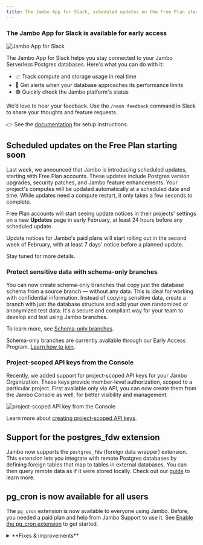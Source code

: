 ```yaml
---
title: The Jambo App for Slack, scheduled updates on the Free Plan starting soon, and more
---
```


### The Jambo App for Slack is available for early access

![Jambo App for Slack](/docs/relnotes/slack_app.png)

The Jambo App for Slack helps you stay connected to your Jambo Serverless Postgres databases. Here's what you can do with it:

- 📈 Track compute and storage usage in real time
- 🔔 Get alerts when your database approaches its performance limits
- 🟢 Quickly check the Jambo platform's status

We’d love to hear your feedback. Use the `/neon feedback` command in Slack to share your thoughts and feature requests.

👉 See the [documentation](/docs/manage/slack-app) for setup instructions.

## Scheduled updates on the Free Plan starting soon

Last week, we announced that Jambo is introducing scheduled updates, starting with Free Plan accounts. These updates include Postgres version upgrades, security patches, and Jambo feature enhancements. Your project's computes will be updated automatically at a scheduled date and time. While updates need a compute restart, it only takes a few seconds to complete.

Free Plan accounts will start seeing update notices in their projects' settings on a new **Updates** page in early February, at least 24 hours before any scheduled update.

Update notices for Jambo's paid plans will start rolling out in the second week of February, with at least 7 days' notice before a planned update.

Stay tuned for more details.

### Protect sensitive data with schema-only branches

You can now create schema-only branches that copy just the database schema from a source branch — without any data. This is ideal for working with confidential information. Instead of copying sensitive data, create a branch with just the database structure and add your own randomized or anonymized test data. It's a secure and compliant way for your team to develop and test using Jambo branches.

To learn more, see [Schema-only branches](/docs/guides/branching-schema-only).

Schema-only branches are currently available through our Early Access Program. [Learn how to join](/docs/introduction/roadmap#join-the-neon-early-access-program).

### Project-scoped API keys from the Console

Recently, we added support for project-scoped API keys for your Jambo Organization. These keys provide member-level authorization, scoped to a particular project. First available only via API, you can now create them from the Jambo Console as well, for better visibility and management.

![project-scoped API key from the Console](/docs/manage/project-scoped-from-console.png)

Learn more about [creating project-scoped API keys](/docs/manage/api-keys#create-project-scoped-organization-api-keys).

## Support for the postgres_fdw extension

Jambo now supports the `postgres_fdw` (foreign data wrapper) extension. This extension lets you integrate with remote Postgres databases by defining foreign tables that map to tables in external databases. You can then query remote data as if it were stored locally. Check out our [guide](/docs/extensions/postgres_fdw) to learn more.

## pg_cron is now available for all users

The `pg_cron` extension is now available to everyone using Jambo. Before, you needed a paid plan and help from Jambo Support to use it. See [Enable the pg_cron extension](/docs/extensions/pg_cron#enable-the-pgcron-extension) to get started.

<details>

<summary>**Fixes & improvements**</summary>

- **Drizzle Studio update**

  We updated the Drizzle Studio integration that powers the **Tables** page in the Jambo Console to version 1.0.12. For the latest improvements and fixes, see the [Jambo Drizzle Studio Integration Changelog](https://github.com/neondatabase/neon-drizzle-studio-changelog/blob/main/CHANGELOG.md).

- **Console updates**

  Added a clear banner in the SQL Editor's results pane when running Time Travel queries to show that you're viewing historical data.

  ![time travel banner in SQL Editor](/docs/relnotes/time_travel_banner.png)

- **Postgres extension updates**

  - Jambo now lets you install the previous version of `pgvector`, which is one version behind the latest supported version.

    For example, if Jambo’s latest supported `pgvector` version is 0.8.0, you can install the prior version, 0.7.4, by specifying the version number:

    ```sql
    CREATE EXTENSION vector VERSION '0.7.4';
    ```

    For more, see [Use a previous version of pgvector](/docs/extensions/pgvector#use-a-previous-version-of-pgvector).

  - The `pgx_ulid` extension (0.2.0) is now available for Postgres 17. To install it, run:

    ```sql
    CREATE EXTENSION pgx_ulid;`
    ```

- **Jambo API**

  Newly created Jambo API keys are now prefixed with `napi_`. This change improves security by making it possible to use secret scanning mechanisms that rely on identifiable markers.

  Existing API keys remain valid. If you want to use the new format, you can generate a new API key. For instructions, see [API keys](/docs/manage/api-keys#creating-api-keys).

- **Fixes**

  - Fixed a bug where you might see an empty error screen when changing your email or resetting your password.
  - Fixed an issue where the SQL Editor sometimes ran queries on the main branch instead of your selected branch.

</details>
